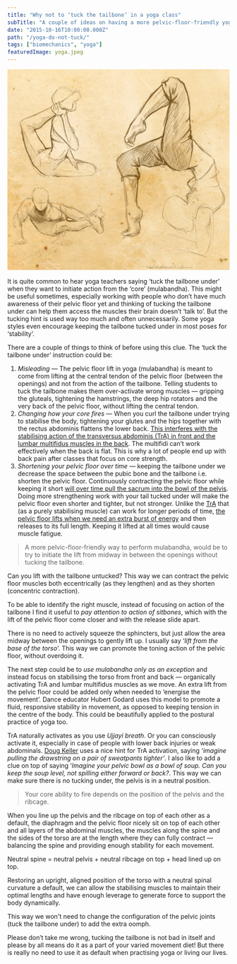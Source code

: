 ```yaml
---
title: "Why not to ‘tuck the tailbone’ in a yoga class"
subTitle: "A couple of ideas on having a more pelvic-floor-friendly yoga practice"
date: "2015-10-16T10:00:00.000Z"
path: "/yoga-do-not-tuck/"
tags: ["biomechanics", "yoga"]
featuredImage: yoga.jpeg
---
```


![Sketches of people doing yoga poses](yoga.jpeg)

It is quite common to hear yoga teachers saying ‘tuck the tailbone under’ when they want to initiate action from the ‘core’ (mulabandha). This might be useful sometimes, especially working with people who don’t have much awareness of their pelvic floor yet and thinking of tucking the tailbone under can help them access the muscles their brain doesn’t ‘talk to’. But the tucking hint is used way too much and often unnecessarily. Some yoga styles even encourage keeping the tailbone tucked under in most poses for ‘stability’.

There are a couple of things to think of before using this clue. The ‘tuck the tailbone under’ instruction could be:

1. *Misleading* — The pelvic floor lift in yoga (mulabandha) is meant to come from lifting at the central tendon of the pelvic floor (between the openings) and not from the action of the tailbone. Telling students to tuck the tailbone makes them over-activate wrong muscles — gripping the gluteals, tightening the hamstrings, the deep hip rotators and the very back of the pelvic floor, without lifting the central tendon.
2. *Changing how your core fires* — When you curl the tailbone under trying to stabilise the body, tightening your glutes and the hips together with the rectus abdominis flattens the lower back. [This interferes with the stabilising action of the transversus abdominis (TrA) in front and the lumbar multifidus muscles in the back](http://alinenewton.com/pdf-articles/core.htm). The multifidi can’t work effectively when the back is flat. This is why a lot of people end up with back pain after classes that focus on core strength.
3. *Shortening your pelvic floor over time* — keeping the tailbone under we decrease the space between the pubic bone and the tailbone i.e. shorten the pelvic floor. Continuously contracting the pelvic floor while keeping it short [will over time pull the sacrum into the bowl of the pelvis](http://mamasweat.blogspot.co.uk/2010/05/pelvic-floor-party-kegels-are-not.html). Doing more strengthening work with your tail tucked under will make the pelvic floor even shorter and tighter, but not stronger. Unlike the [TrA](http://alinenewton.com/pdf-articles/core.htm) that (as a purely stabilising muscle) can work for longer periods of time, [the pelvic floor lifts when we need an extra burst of energy](http://www.somatics.de/Godard/ReadingBodyInDance.pdf) and then releases to its full length. Keeping it lifted at all times would cause muscle fatigue.

> A more pelvic-floor-friendly way to perform mulabandha, would be to try to initiate the lift from midway in between the openings without tucking the tailbone. 

Can you lift with the tailbone untucked? This way we can contract the pelvic floor muscles both eccentrically (as they lengthen) and as they shorten (concentric contraction).

To be able to identify the right muscle, instead of focusing on action of the tailbone I find it useful to *pay attention to action of sitbones*, which with the lift of the pelvic floor come closer and with the release slide apart.

There is no need to actively squeeze the sphincters, but just allow the area midway between the openings to gently lift up. I usually say ‘*lift from the base of the torso*’. This way we can promote the toning action of the pelvic floor, without overdoing it.

The next step could be to *use mulabandha only as an exception* and instead focus on stabilising the torso from front and back — organically activating TrA and lumbar multifidus muscles as we move. An extra lift from the pelvic floor could be added only when needed to ‘energise the movement’. Dance educator Hubert Godard uses this model to promote a fluid, responsive stability in movement, as opposed to keeping tension in the centre of the body. This could be beautifully applied to the postural practice of yoga too.

TrA naturally activates as you use *Ujjayi breath*. Or you can consciously activate it, especially in case of people with lower back injuries or weak abdominals. [Doug Keller](http://www.doyoga.com/resources.html) uses a nice hint for TrA activation, saying *‘imagine pulling the drawstring on a pair of sweatpants tighter’*. I also like to add a clue on top of saying ‘*Imagine your pelvic bowl as a bowl of soup. Can you keep the soup level, not spilling either forward or back?*. This way we can make sure there is no tucking under, the pelvis is in a neutral position.

> Your core ability to fire depends on the position of the pelvis and the ribcage. 

When you line up the pelvis and the ribcage on top of each other as a default, the diaphragm and the pelvic floor nicely sit on top of each other and all layers of the abdominal muscles, the muscles along the spine and the sides of the torso are at the length where they can fully contract — balancing the spine and providing enough stability for each movement. 

Neutral spine = neutral pelvis + neutral ribcage on top + head lined up on top. 

Restoring an upright, aligned position of the torso with a neutral spinal curvature a default, we can allow the stabilising muscles to maintain their optimal lengths and have enough leverage to generate force to support the body dynamically.

This way we won't need to change the configuration of the pelvic joints (tuck the tailbone under) to add the extra oomph.

Please don’t take me wrong, tucking the tailbone is not bad in itself and please by all means do it as a part of your varied movement diet! But there is really no need to use it as default when practising yoga or living our lives.
